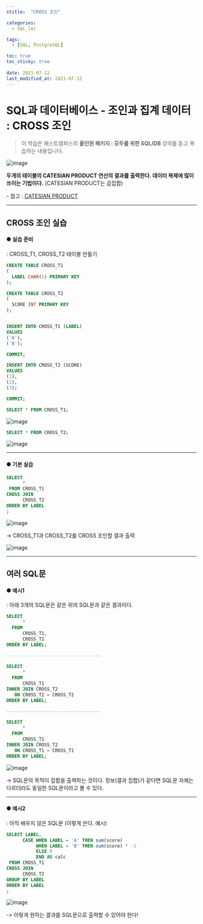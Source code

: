 ```yaml
---
stitle:  "CROSS 조인"

categories:
  - SQL_lec

tags:
  - [SQL, PostgreSQL]

toc: true
toc_sticky: true
 
date: 2021-07-12
last_modified_at: 2021-07-12
---
```


# SQL과 데이터베이스 - 조인과 집계 데이터 : CROSS 조인



> 이 학습은 패스트캠퍼스의 **올인원 패키지 : 모두를 위한 SQL/DB** 강의를 듣고 복습하는 내용입니다.



![image](https://user-images.githubusercontent.com/80219821/125233052-ce03ae00-e318-11eb-9183-76852a2d9a11.png)



**두개의 테이블의 CATESIAN PRODUCT 연산의 결과를 출력한다. 데이터 복제에 많이 쓰이는 기법이다.** (CATESIAN PRODUCT는 곱집합)

\- 참고 : [CATESIAN PRODUCT](https://ko.wikipedia.org/wiki/%EA%B3%B1%EC%A7%91%ED%95%A9)





---



## CROSS 조인 실습



#### ● 실습 준비

: CROSS_T1, CROSS_T2 테이블 만들기



```sql
CREATE TABLE CROSS_T1
(
  LABEL CHAR(1) PRIMARY KEY
);

CREATE TABLE CROSS_T2 
(
  SCORE INT PRIMARY KEY
);


INSERT INTO CROSS_T1 (LABEL)
VALUES
('A'),
('B');

COMMIT;

INSERT INTO CROSS_T2 (SCORE)
VALUES
(1),
(2),
(3);

COMMIT;
```

```sql
SELECT * FROM CROSS_T1; 
```

![image](https://user-images.githubusercontent.com/80219821/125233629-ee803800-e319-11eb-867f-f31c3a73da60.png)

```sql
SELECT * FROM CROSS_T2;
```

![image](https://user-images.githubusercontent.com/80219821/125233680-0952ac80-e31a-11eb-83c4-eebeebcb3185.png)





---



#### ● 기본 실습

```sql
SELECT
      *
 FROM CROSS_T1
CROSS JOIN 
      CROSS_T2
ORDER BY LABEL       
;
```

![image](https://user-images.githubusercontent.com/80219821/125233720-26877b00-e31a-11eb-8dc6-4caf687f2c0d.png)

-> CROSS_T1과 CROSS_T2를 CROSS 조인할 결과 출력

![image](https://user-images.githubusercontent.com/80219821/125233856-68182600-e31a-11eb-9067-e9a884a1a52a.png)





---



## 여러 SQL문 



#### ● 예시1

: 아래 3개의 SQL문은 같은 위의 SQL문과 같은 결과이다.

```sql
SELECT
	  *
  FROM
	  CROSS_T1,
	  CROSS_T2
ORDER BY LABEL;

-----------------------------------

SELECT
	  *
  FROM
	  CROSS_T1
INNER JOIN CROSS_T2 
   ON CROSS_T2 = CROSS_T2
ORDER BY LABEL;

-----------------------------------

SELECT
	  *
  FROM
	  CROSS_T1
INNER JOIN CROSS_T2 
   ON CROSS_T1 = CROSS_T1
ORDER BY LABEL;
```

![image](https://user-images.githubusercontent.com/80219821/125234180-1e7c0b00-e31b-11eb-8dc0-a3923b019a9a.png)

-> SQL문의 목적이 집합을 출력하는 것이다. 정보(결과 집합)가 같다면 SQL문 자체는 다르더라도 동일한 SQL문이라고 볼 수 있다.



---



#### ●  예시2

: 아직 배우지 않은 SQL문 (이렇게 쓴다. 예시)

```sql
SELECT LABEL, 
      CASE WHEN LABEL = 'A' THEN sum(score)  
           WHEN LABEL = 'B' THEN sum(score) * -1
           ELSE 0 
           END AS calc
 FROM CROSS_T1
CROSS JOIN 
      CROSS_T2
GROUP BY LABEL      
ORDER BY LABEL       
;
```

![image](https://user-images.githubusercontent.com/80219821/125234414-a5c97e80-e31b-11eb-8672-3ba3e795796a.png)

-> 이렇게 원하는 결과를 SQL문으로 출력할 수 있어야 한다!



